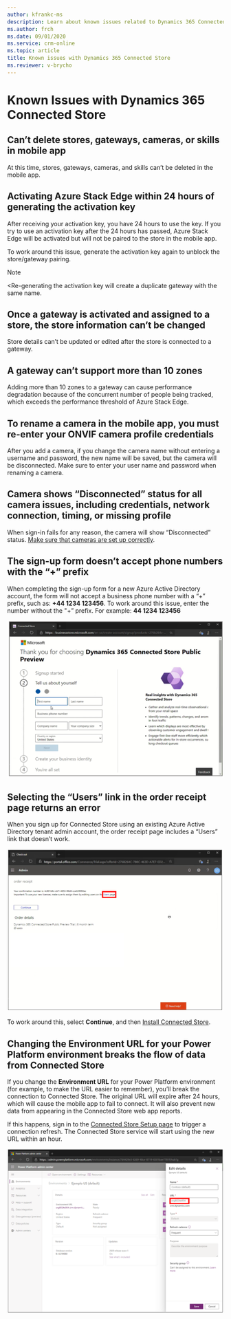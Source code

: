 ```yaml
---
author: kfrankc-ms
description: Learn about known issues related to Dynamics 365 Connected Store
ms.author: frch
ms.date: 09/01/2020
ms.service: crm-online
ms.topic: article
title: Known issues with Dynamics 365 Connected Store
ms.reviewer: v-brycho
---
```


# Known Issues with Dynamics 365 Connected Store

## Can’t delete stores, gateways, cameras, or skills in mobile app

At this time, stores, gateways, cameras, and skills can’t be deleted in the mobile app. 

## Activating Azure Stack Edge within 24 hours of generating the activation key

After receiving your activation key, you have 24 hours to use the key. If you try to use an activation key after the 24 hours has passed, Azure Stack Edge will be activated but will not be paired to the store in the mobile app. 

To work around this issue, generate the activation key again to unblock the store/gateway pairing.

>[!NOTE]
<Re-generating the activation key will create a duplicate gateway with the same name. 

## Once a gateway is activated and assigned to a store, the store information can’t be changed

Store details can’t be updated or edited after the store is connected to a gateway.

## A gateway can’t support more than 10 zones

Adding more than 10 zones to a gateway can cause performance degradation because of the concurrent number of people being tracked, which exceeds the performance threshold of 
Azure Stack Edge.  

## To rename a camera in the mobile app, you must re-enter your ONVIF camera profile credentials

After you add a camera, if you change the camera name without entering a username and password, the new name will be saved, but the camera will be disconnected. Make sure to 
enter your user name and password when renaming a camera. 

## Camera shows “Disconnected” status for all camera issues, including credentials, network connection, timing, or missing profile

When sign-in fails for any reason, the camera will show “Disconnected” status. [Make sure that cameras are set up correctly](install-cameras.md). 

## The sign-up form doesn’t accept phone numbers with the “+” prefix

When completing the sign-up form for a new Azure Active Directory account, the form will not accept a business phone number with a “+” prefix, such as: **+44 1234 123456**. To 
work around this issue, enter the number without the "+” prefix. For example: **44 1234 123456**

![Phone number field](media/known-issues-phone-prefix.PNG "Phone number field")
 
## Selecting the “Users” link in the order receipt page returns an error

When you sign up for Connected Store using an existing Azure Active Directory tenant admin account, the order receipt page includes a “Users” link that doesn’t work. 

![User's link](media/known-issues-users-link.PNG "User's link")
 
To work around this, select **Continue**, and then [Install Connected Store](admin-install-web-app.md).

## Changing the Environment URL for your Power Platform environment breaks the flow of data from Connected Store

If you change the **Environment URL** for your Power Platform environment (for example, to make the URL easier to remember), you’ll break the connection to Connected Store. The original URL will expire after 24 hours, which 
will cause the mobile app to fail to connect. It will also prevent new data from appearing in the Connected Store web app reports. 

If this happens, sign in to the [Connected Store Setup page](https://ppe.connectedstore.dynamics.com/) to trigger a connection refresh. The Connected Store service will 
start using the new URL within an hour.

![Environment url](media/known-issues-environmental-url.PNG "Environment url")
